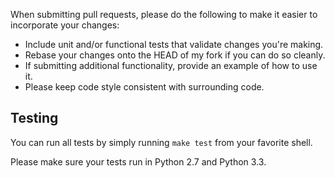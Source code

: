 When submitting pull requests, please do the following to make it easier to incorporate your changes:

* Include unit and/or functional tests that validate changes you're making.
* Rebase your changes onto the HEAD of my fork if you can do so cleanly.
* If submitting additional functionality, provide an example of how to use it.
* Please keep code style consistent with surrounding code.

## Testing
You can run all tests by simply running `make test` from your favorite shell.

Please make sure your tests run in Python 2.7 and Python 3.3.
